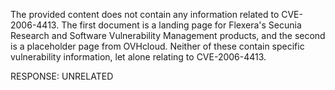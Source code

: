 The provided content does not contain any information related to CVE-2006-4413. The first document is a landing page for Flexera's Secunia Research and Software Vulnerability Management products, and the second is a placeholder page from OVHcloud. Neither of these contain specific vulnerability information, let alone relating to CVE-2006-4413.

RESPONSE: UNRELATED